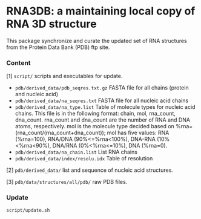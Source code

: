 # RNA3DB: a maintaining local copy of RNA 3D structure #

This package synchronize and curate the updated set of RNA structures from the Protein Data Bank (PDB) ftp site.

### Content ###
[1] ``script/`` scripts and executables for update.
- ``pdb/derived_data/pdb_seqres.txt.gz`` FASTA file for all chains (protein and nucleic acid)
- ``pdb/derived_data/na_seqres.txt`` FASTA file for all nucleic acid chains
- ``pdb/derived_data/na_type.list`` Table of molecule types for nucleic acid chains. This file is in the following format: chain, mol, rna_count, dna_count. rna_count and dna_count are the number of RNA and DNA atoms, respectively. mol is the molecule type decided based on %rna=(rna_count/(rna_count+dna_count)); mol has five values: RNA (%rna=100), RNA/DNA (90%<=%rna<100%), DNA-RNA (10%<%rna<90%), DNA/RNA (0%<%rna<=10%), DNA (%rna=0).
- ``pdb/derived_data/na_chain.list`` List RNA chains
- ``pdb/derived_data/index/resolu.idx`` Table of resolution

[2] ``pdb/derived_data/`` list and sequence of nucleic acid structures.

[3] ``pdb/data/structures/all/pdb/`` raw PDB files.

### Update ###
```bash
script/update.sh
```
